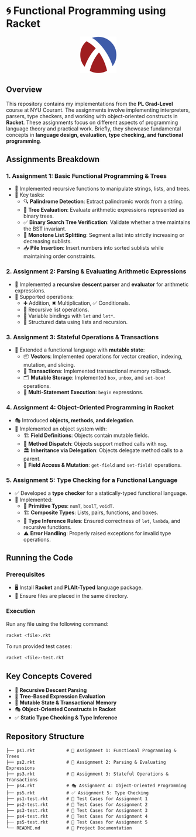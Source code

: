 # 🌀 Functional Programming using Racket

<p align="center">
  <img src="https://github.com/jayk37/functional-programming/blob/main/assets/Racket-logo.svg" width="100" alt="Racket Logo">
</p>

## Overview
This repository contains my implementations from the **PL Grad-Level** course at NYU Courant. The assignments involve implementing interpreters, parsers, type checkers, and working with object-oriented constructs in **Racket**. These assignments focus on different aspects of programming language theory and practical work. Briefly, they showcase fundamental concepts in **language design, evaluation, type checking, and functional programming**.

## Assignments Breakdown

### 1. **Assignment 1: Basic Functional Programming & Trees**
- 📜 Implemented recursive functions to manipulate strings, lists, and trees.
- 🔹 Key tasks:
  - 🔍 **Palindrome Detection**: Extract palindromic words from a string.
  - 🌳 **Tree Evaluation**: Evaluate arithmetic expressions represented as binary trees.
  - ✅ **Binary Search Tree Verification**: Validate whether a tree maintains the BST invariant.
  - 📏 **Monotone List Splitting**: Segment a list into strictly increasing or decreasing sublists.
  - 📥 **Pile Insertion**: Insert numbers into sorted sublists while maintaining order constraints.

### 2. **Assignment 2: Parsing & Evaluating Arithmetic Expressions**
- 📖 Implemented a **recursive descent parser** and **evaluator** for arithmetic expressions.
- 🔹 Supported operations:
  - ➕ Addition, ✖ Multiplication, ✅ Conditionals.
  - 🔄 Recursive list operations.
  - 📝 Variable bindings with `let` and `let*`.
  - 📂 Structured data using lists and recursion.

### 3. **Assignment 3: Stateful Operations & Transactions**
- 🔄 Extended a functional language with **mutable state**:
  - 📦 **Vectors**: Implemented operations for vector creation, indexing, mutation, and slicing.
  - 🔄 **Transactions**: Implemented transactional memory rollback.
  - 🗂 **Mutable Storage**: Implemented `box`, `unbox`, and `set-box!` operations.
  - 📜 **Multi-Statement Execution**: `begin` expressions.

### 4. **Assignment 4: Object-Oriented Programming in Racket**
- 🎭 Introduced **objects, methods, and delegation**.
- 🔹 Implemented an object system with:
  - 🏗 **Field Definitions**: Objects contain mutable fields.
  - 🔄 **Method Dispatch**: Objects support method calls with `msg`.
  - 🏛 **Inheritance via Delegation**: Objects delegate method calls to a parent.
  - 📌 **Field Access & Mutation**: `get-field` and `set-field!` operations.

### 5. **Assignment 5: Type Checking for a Functional Language**
- ✅ Developed a **type checker** for a statically-typed functional language.
- 🔹 Implemented:
  - 🔢 **Primitive Types**: `numT`, `boolT`, `voidT`.
  - 🏗 **Composite Types**: Lists, pairs, functions, and boxes.
  - 🎯 **Type Inference Rules**: Ensured correctness of `let`, `lambda`, and recursive functions.
  - ⚠ **Error Handling**: Properly raised exceptions for invalid type operations.

## Running the Code

### Prerequisites
- 🖥 Install **Racket** and **PLAIt-Typed** language package.
- 📂 Ensure files are placed in the same directory.

### Execution
Run any file using the following command:
```bash
racket <file>.rkt
```
To run provided test cases:
```bash
racket <file>-test.rkt
```

## Key Concepts Covered
- 📜 **Recursive Descent Parsing**
- 🌲 **Tree-Based Expression Evaluation**
- 🔄 **Mutable State & Transactional Memory**
- 🎭 **Object-Oriented Constructs in Racket**
- ✅ **Static Type Checking & Type Inference**

## Repository Structure
```
├── ps1.rkt            # 📜 Assignment 1: Functional Programming & Trees
├── ps2.rkt            # 📖 Assignment 2: Parsing & Evaluating Expressions
├── ps3.rkt            # 🔄 Assignment 3: Stateful Operations & Transactions
├── ps4.rkt            # 🎭 Assignment 4: Object-Oriented Programming
├── ps5.rkt            # ✅ Assignment 5: Type Checking
├── ps1-test.rkt       # 🧪 Test Cases for Assignment 1
├── ps2-test.rkt       # 🧪 Test Cases for Assignment 2
├── ps3-test.rkt       # 🧪 Test Cases for Assignment 3
├── ps4-test.rkt       # 🧪 Test Cases for Assignment 4
├── ps5-test.rkt       # 🧪 Test Cases for Assignment 5
└── README.md          # 📄 Project Documentation
```
